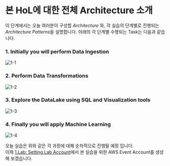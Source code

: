 # 본 HoL에 대한 전체 Architecture 소개

이 단계에서는 오늘 여러분이 구성할 *Architecture* 와, 각 실습의 단계별로 진행되는 *Architecture Patterns*을 설명합니다.
아래의 각 단계별 수행되는 Task는 다음과 같습니다.

### 1. Initially you will perform Data Ingestion
![1-1](https://user-images.githubusercontent.com/105655711/191056210-1aaaf022-cc6f-4700-959f-eecc34588003.png)

### 2. Perform Data Transformations
![1-2](https://user-images.githubusercontent.com/105655711/191056398-6f3585e1-325b-4ed6-a0ca-627142083d29.png)

### 3. Explore the DataLake using SQL and Visualization tools
![1-3](https://user-images.githubusercontent.com/105655711/191056419-a07c703a-7206-4d4b-92cd-5da4a5a592a5.png)

### 4. Finally you will apply Machine Learning
![1-4](https://user-images.githubusercontent.com/105655711/191056429-6afcd88d-5702-44b0-b067-88a44c6701e1.png)

오늘 실습은 위와 같은 각 과정에 대해 순차적으로 진행될 예정 입니다.\
이제 [1.Lab: Setting Lab Account](./detail/1.Lab:SettingLabAccount.md)에서 본 실습을 위한 AWS Event Account를 생성해 보겠습니다.
